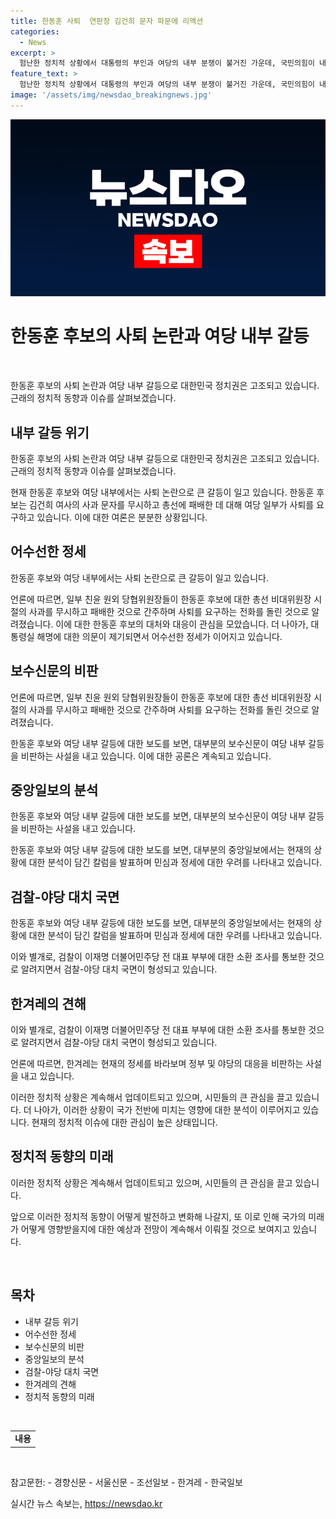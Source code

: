 ```yaml
---
title: 한동훈 사퇴  연판장 김건희 문자 파문에 리액션
categories:
  - News
excerpt: >
  험난한 정치적 상황에서 대통령의 부인과 여당의 내부 분쟁이 불거진 가운데, 국민의힘이 내부 불화와 총선 패배로 인한 사퇴 요구에 직면했다. 이에 대한 대통령실의 해명이 의심을 받고, 보수 언론은 내부 불화를 심화시키고 있다. 동시에 검찰과 야당의 대립이 고조되는 가운데, 각 언론은 그에 대한 각별한 시각을 드러내고 있다. 모순과 갈등이 깊어지는 상황에서 국내 정치적 안정이 더욱 흔들리고 있다.
feature_text: >
  험난한 정치적 상황에서 대통령의 부인과 여당의 내부 분쟁이 불거진 가운데, 국민의힘이 내부 불화와 총선 패배로 인한 사퇴 요구에 직면했다. 이에 대한 대통령실의 해명이 의심을 받고, 보수 언론은 내부 불화를 심화시키고 있다. 동시에 검찰과 야당의 대립이 고조되는 가운데, 각 언론은 그에 대한 각별한 시각을 드러내고 있다. 모순과 갈등이 깊어지는 상황에서 국내 정치적 안정이 더욱 흔들리고 있다.
image: '/assets/img/newsdao_breakingnews.jpg'
---
```


<p><img src="/assets/img/newsdao_breakingnews.jpg" alt="pcversion 속보" /></p>

<h1>한동훈 후보의 사퇴 논란과 여당 내부 갈등</h1>

<p data-ke-size="size16">&nbsp;</p>

<p>한동훈 후보의 사퇴 논란과 여당 내부 갈등으로 대한민국 정치권은 고조되고 있습니다. 근래의 정치적 동향과 이슈를 살펴보겠습니다.</p>

<h2>내부 갈등 위기</h2>

<p data-ke-size="size16">한동훈 후보의 사퇴 논란과 여당 내부 갈등으로 대한민국 정치권은 고조되고 있습니다. 근래의 정치적 동향과 이슈를 살펴보겠습니다.</p>

<p>현재 한동훈 후보와 여당 내부에서는 사퇴 논란으로 큰 갈등이 일고 있습니다. 한동훈 후보는 김건희 여사의 사과 문자를 무시하고 총선에 패배한 데 대해 여당 일부가 사퇴를 요구하고 있습니다. 이에 대한 여론은 분분한 상황입니다.</p>

<h2>어수선한 정세</h2>

<p data-ke-size="size16">한동훈 후보와 여당 내부에서는 사퇴 논란으로 큰 갈등이 일고 있습니다.</p>

<p>언론에 따르면, 일부 친윤 원외 당협위원장들이 한동훈 후보에 대한 총선 비대위원장 시절의 사과를 무시하고 패배한 것으로 간주하며 사퇴를 요구하는 전화를 돌린 것으로 알려졌습니다. 이에 대한 한동훈 후보의 대처와 대응이 관심을 모았습니다. 더 나아가, 대통령실 해명에 대한 의문이 제기되면서 어수선한 정세가 이어지고 있습니다.</p>

<h2>보수신문의 비판</h2>

<p data-ke-size="size16">언론에 따르면, 일부 친윤 원외 당협위원장들이 한동훈 후보에 대한 총선 비대위원장 시절의 사과를 무시하고 패배한 것으로 간주하며 사퇴를 요구하는 전화를 돌린 것으로 알려졌습니다.</p>

<p>한동훈 후보와 여당 내부 갈등에 대한 보도를 보면, 대부분의 보수신문이 여당 내부 갈등을 비판하는 사설을 내고 있습니다. 이에 대한 공론은 계속되고 있습니다.</p>

<h2>중앙일보의 분석</h2>

<p data-ke-size="size16">한동훈 후보와 여당 내부 갈등에 대한 보도를 보면, 대부분의 보수신문이 여당 내부 갈등을 비판하는 사설을 내고 있습니다.</p>

<p>한동훈 후보와 여당 내부 갈등에 대한 보도를 보면, 대부분의 중앙일보에서는 현재의 상황에 대한 분석이 담긴 칼럼을 발표하며 민심과 정세에 대한 우려를 나타내고 있습니다.</p>

<h2>검찰-야당 대치 국면</h2>

<p data-ke-size="size16">한동훈 후보와 여당 내부 갈등에 대한 보도를 보면, 대부분의 중앙일보에서는 현재의 상황에 대한 분석이 담긴 칼럼을 발표하며 민심과 정세에 대한 우려를 나타내고 있습니다.</p>

<p>이와 별개로, 검찰이 이재명 더불어민주당 전 대표 부부에 대한 소환 조사를 통보한 것으로 알려지면서 검찰-야당 대치 국면이 형성되고 있습니다.</p>

<h2>한겨레의 견해</h2>

<p data-ke-size="size16">이와 별개로, 검찰이 이재명 더불어민주당 전 대표 부부에 대한 소환 조사를 통보한 것으로 알려지면서 검찰-야당 대치 국면이 형성되고 있습니다.</p>

<p>언론에 따르면, 한겨레는 현재의 정세를 바라보며 정부 및 야당의 대응을 비판하는 사설을 내고 있습니다.</p>

<p>이러한 정치적 상황은 계속해서 업데이트되고 있으며, 시민들의 큰 관심을 끌고 있습니다. 더 나아가, 이러한 상황이 국가 전반에 미치는 영향에 대한 분석이 이루어지고 있습니다. 현재의 정치적 이슈에 대한 관심이 높은 상태입니다.</p>

<h2>정치적 동향의 미래</h2>

<p data-ke-size="size16">이러한 정치적 상황은 계속해서 업데이트되고 있으며, 시민들의 큰 관심을 끌고 있습니다.</p>

<p>앞으로 이러한 정치적 동향이 어떻게 발전하고 변화해 나갈지, 또 이로 인해 국가의 미래가 어떻게 영향받을지에 대한 예상과 전망이 계속해서 이뤄질 것으로 보여지고 있습니다.</p>

<p data-ke-size="size16">&nbsp;</p>

<h2 data-ke-size="size26">목차</h2>

<ul>
    <li>내부 갈등 위기</li>
    <li>어수선한 정세</li>
    <li>보수신문의 비판</li>
    <li>중앙일보의 분석</li>
    <li>검찰-야당 대치 국면</li>
    <li>한겨레의 견해</li>
    <li>정치적 동향의 미래</li>
</ul>

<p data-ke-size="size16">&nbsp;</p>

<table>
    <tbody>
        <tr>
            <td style="text-align: center; height: 17px;"><b>내용</b></td>
        </tr>
    </tbody>
</table>

<p data-ke-size="size16">&nbsp;</p>

<p>참고문헌:
- 경향신문
- 서울신문
- 조선일보
- 한겨레
- 한국일보</p>
실시간 뉴스 속보는, <a href="https://newsdao.kr" rel="dofollow">https://newsdao.kr</a>


